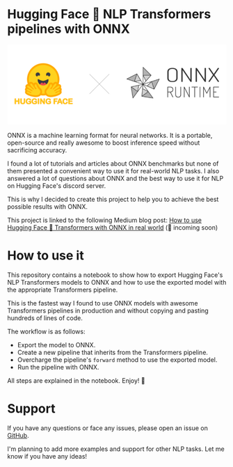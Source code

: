 # Hugging Face 🤗 NLP Transformers pipelines with ONNX

![logo](assets/logo.png)

ONNX is a machine learning format for neural networks. It is a portable, open-source and really awesome to boost
inference speed without sacrificing accuracy. 

I found a lot of tutorials and articles about ONNX benchmarks but none of them presented a convenient way to use it for 
real-world NLP tasks. I also answered a lot of questions about ONNX and the best way to use it for NLP on Hugging Face's
discord server.

This is why I decided to create this project to help you to achieve the best possible results with ONNX.

This project is linked to the following Medium blog post: 
[How to use Hugging Face 🤗 Transformers with ONNX in real world]() (🚧 incoming soon)

# How to use it

This repository contains a notebook to show how to export Hugging Face's NLP Transformers models to ONNX and how to use
the exported model with the appropriate Transformers pipeline.

This is the fastest way I found to use ONNX models with awesome Transformers pipelines in production and without 
copying and pasting hundreds of lines of code.

The workflow is as follows:

- Export the model to ONNX.
- Create a new pipeline that inherits from the Transformers pipeline.
- Overcharge the pipeline's `forward` method to use the exported model.
- Run the pipeline with ONNX.

All steps are explained in the notebook. Enjoy! 🤗

# Support

If you have any questions or face any issues, please open an issue on [GitHub]().

I'm planning to add more examples and support for other NLP tasks. Let me know if you have any ideas!
